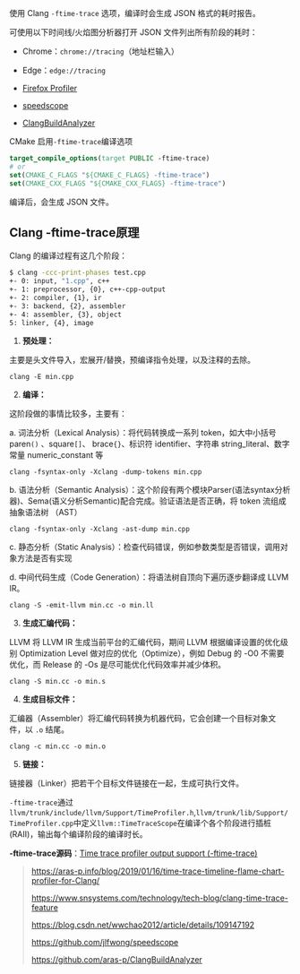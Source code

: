 使用 Clang `-ftime-trace` 选项，编译时会生成  JSON 格式的耗时报告。

可使用以下时间线/火焰图分析器打开 JSON 文件列出所有阶段的耗时：

- Chrome：`chrome://tracing`（地址栏输入）

- Edge：`edge://tracing`
- [⁨Firefox Profiler](https://profiler.firefox.com/)
- [speedscope](https://www.speedscope.app/)
- [ClangBuildAnalyzer](https://github.com/aras-p/ClangBuildAnalyzer)

CMake 启用`-ftime-trace`编译选项

```cmake
target_compile_options(target PUBLIC -ftime-trace)
# or
set(CMAKE_C_FLAGS "${CMAKE_C_FLAGS} -ftime-trace")
set(CMAKE_CXX_FLAGS "${CMAKE_CXX_FLAGS} -ftime-trace")
```
编译后，会生成 JSON 文件。
## Clang -ftime-trace原理

Clang 的编译过程有这几个阶段：

```bash
$ clang -ccc-print-phases test.cpp 
+- 0: input, "1.cpp", c++
+- 1: preprocessor, {0}, c++-cpp-output
+- 2: compiler, {1}, ir
+- 3: backend, {2}, assembler
+- 4: assembler, {3}, object
5: linker, {4}, image
```

1. **预处理：**

主要是头文件导入，宏展开/替换，预编译指令处理，以及注释的去除。

`clang -E min.cpp`

2. **编译：**

这阶段做的事情比较多，主要有：

a. 词法分析（Lexical Analysis）：将代码转换成一系列 token，如大中小括号 paren`()` 、square`[]`、 brace`{}`、标识符 identifier、字符串 string_literal、数字常量 numeric_constant 等

`clang -fsyntax-only -Xclang -dump-tokens min.cpp`

b. 语法分析（Semantic Analysis）：这个阶段有两个模块Parser(语法syntax分析器)、Sema(语义分析Semantic)配合完成。验证语法是否正确，将 token 流组成抽象语法树 （AST）

`clang -fsyntax-only -Xclang -ast-dump min.cpp`

c. 静态分析（Static Analysis）：检查代码错误，例如参数类型是否错误，调用对象方法是否有实现

d. 中间代码生成（Code Generation）：将语法树自顶向下遍历逐步翻译成 LLVM IR。 

`clang -S -emit-llvm min.cc -o min.ll`

3. **生成汇编代码：**

LLVM 将 LLVM IR 生成当前平台的汇编代码，期间 LLVM 根据编译设置的优化级别 Optimization Level 做对应的优化（Optimize），例如 Debug 的 -O0 不需要优化，而 Release 的 -Os 是尽可能优化代码效率并减少体积。

`clang -S min.cc -o min.s`

4. **生成目标文件：**

汇编器（Assembler）将汇编代码转换为机器代码，它会创建一个目标对象文件，以 `.o` 结尾。

`clang -c min.cc -o min.o`

5. **链接：**

链接器（Linker）把若干个目标文件链接在一起，生成可执行文件。



`-ftime-trace`通过`llvm/trunk/include/llvm/Support/TimeProfiler.h`,`llvm/trunk/lib/Support/TimeProfiler.cpp`中定义`llvm::TimeTraceScope`在编译个各个阶段进行插桩(RAII)，输出每个编译阶段的编译时长。



**-ftime-trace源码**：[Time trace profiler output support (-ftime-trace)](https://github.com/aras-p/llvm-project-20170507/pull/2/files)



> https://aras-p.info/blog/2019/01/16/time-trace-timeline-flame-chart-profiler-for-Clang/
>
> https://www.snsystems.com/technology/tech-blog/clang-time-trace-feature
>
> https://blog.csdn.net/wwchao2012/article/details/109147192
>
> https://github.com/jlfwong/speedscope
>
> https://github.com/aras-p/ClangBuildAnalyzer
